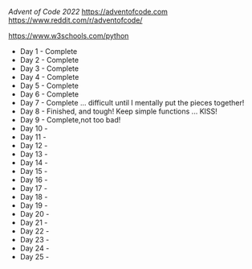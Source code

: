 *Advent of Code 2022*
https://adventofcode.com
https://www.reddit.com/r/adventofcode/

https://www.w3schools.com/python

* Day 1 - Complete
* Day 2 - Complete
* Day 3 - Complete
* Day 4 - Complete
* Day 5 - Complete
* Day 6 - Complete
* Day 7 - Complete ... difficult until I mentally put the pieces together!
* Day 8 - Finished, and tough!  Keep simple functions ... KISS!
* Day 9 - Complete,not too bad!
* Day 10 -
* Day 11 -
* Day 12 -
* Day 13 -
* Day 14 -
* Day 15 -
* Day 16 -
* Day 17 -
* Day 18 -
* Day 19 -
* Day 20 -
* Day 21 -
* Day 22 -
* Day 23 -
* Day 24 -
* Day 25 -
